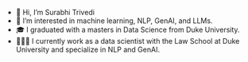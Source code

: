 - 👋 Hi, I’m Surabhi Trivedi
- 👀 I’m interested in machine learning, NLP, GenAI, and LLMs.
- 🎓 I graduated with a masters in Data Science from Duke University.
- 👩🏽‍💻 I currently work as a data scientist with the Law School at Duke University and specialize in NLP and GenAI.

<!---
surabhitri/surabhitri is a ✨ special ✨ repository because its `README.md` (this file) appears on your GitHub profile.
You can click the Preview link to take a look at your changes.
--->
